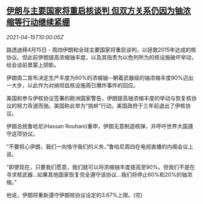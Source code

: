 <!--1618482663000-->
[伊朗与主要国家将重启核谈判 但双方关系仍因为铀浓缩等行动继续紧绷](https://cn.reuters.com/article/iran-nuclear-talks-urinium-0415-idCNKBS2C2171)
------

<div><i>2021-04-15T10:00:05Z</i></div><p>路透迪拜4月15日 - 周四伊朗和全球主要国家将重启谈判，以拯救2015年达成的核协议。但此前伊朗提高浓缩铀丰度，以及其指责为以色列所为的核设施破坏举动，给会谈前景蒙上阴影。</p><p>伊朗周二宣布决定生产丰度为60%的浓缩铀--朝着武器级的铀浓缩丰度90%迈出一大步，以此作为对纳坦兹核设施周日爆炸事件的回应。</p><p>美国和参与伊核协议签署的欧洲国家警告，伊朗提高铀浓缩丰度的举动与恢复核协议的努力背道而驰。美国称此举为“挑衅”行动。美国政府于三年前退出了伊核协议。</p><p>伊朗总统鲁哈尼(Hassan Rouhani)重申，伊朗无意制造核弹，并呼吁世界大国遵守这项协议。</p><p>“不要担心伊朗，我们一向恪守我们的义务，”鲁哈尼周四在电视直播的内阁会议上说。</p><p>“即使现在，只要我们愿意，我们就可以将浓缩铀丰度提高至90%。但我们不是在寻求核武器...如果其他国家恢复完全遵守该协议...我们将停止60%和20%的铀浓缩。”</p><p>他说，伊朗将重新遵守伊朗核协议设定的3.67%上限。(完)</p>
